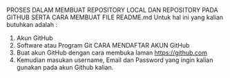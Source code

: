 PROSES DALAM MEMBUAT REPOSITORY LOCAL DAN REPOSITORY PADA GITHUB SERTA CARA MEMBUAT FILE README.md
Untuk hal ini yang kalian butuhkan adalah :
  1. Akun GitHub
  2. Software atau Program Git
CARA MENDAFTAR AKUN GitHub
  1. Buat akun GitHub dengan cara membuka laman https://github.com
  2. Kemudian masukan username, Email dan Password yang ingin kalian gunakan pada akun Github kalian.
  
